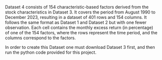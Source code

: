 Dataset 4 consists of 154 characteristic-based factors derived from
the stock characteristics in Dataset 3. It covers the period from August 1990 to
December 2023, resulting in a dataset of 401 rows and 154 columns. It follows the
same format as Dataset 1 and Dataset 2 but with one fewer observation. Each cell
contains the monthly excess return (in percentage) of one of the 154 factors, where
the rows represent the time period, and the columns correspond to the factors.

In order to create this Dataset one must download Dataset 3 first, and then run
the python code provided for this project.